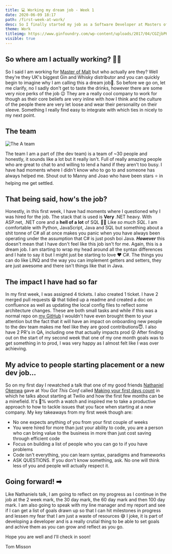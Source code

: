 ```yaml
---
title: 💻 Working my dream job - Week 1
date: 2020-06-09 18:17
path: /first-week-at-work/
desc: So I finally started my job as a Software Developer at Masters of Malt and it has been a truly amazing first week. Buckle in as I tell you all about my first week as a Software Developer.
theme: Work
titleimg: https://www.ginfoundry.com/wp-content/uploads/2017/04/CGZjbPHI_400x400.jpg
visible: true
---
```


## So where am I actually working? 👷‍♂️

So I said I am working for [Master of Malt](https://www.masterofmalt.com/) but who actually are they? Well they're they UK's biggest Gin and Whisky distributor and you can quickly begin to imagine why I am calling this a dream job💭. So before we go on, let me clarify, no I sadly don't get to taste the drinks, however there are some very nice perks of the job 😉 They are a really cool company to work for though as their core beliefs are very inline with how I think and the culture of the people there are very let loose and wear their personality on their sleeve. Something I really find easy to integrate with which ties in nicely to my next point. 

## The team 

![The A team](https://media1.giphy.com/media/moHRAoGsLBg88/giphy.gif)

The team I am a part of (the dev team) is a team of ~30 people and honestly, it sounds like a lot but it really isn't. Full of really amazing people who are great to chat to and willing to lend a hand if they aren't too busy. I have had moments where I didn't know who to go to and someone has always helped me. Shout out to Manny and Joao who have been stars ⭐ in helping me get settled. 

## That being said, how's the job?

Honestly, in this first week, I have had moments where I questioned why I was hired for the job. The stack that is used is **Very** .NET heavy. With ASP.net, .NET core and a **hell of a lot** of SQL 🤦‍♂️ Like _so much SQL_. I am comfortable with Python, JavaScript, Java and SQL but something about a shit tonne of C# all at once makes you panic when you have always been operating under the assumption that C# is just posh boi Java. _**However**_ this doesn't mean that I have don't feel like this job isn't for me. Again, this is a dream job. I am starting to wrap my head around all the syntax differences and I hate to say it but I might just be starting to love ♥ C#. The things you can do like LINQ and the way you can implement getters and setters, they are just awesome and there isn't things like that in Java.

## The impact I have had so far

In my first week, I was assigned 4 tickets. I also created 1 ticket. I have 2 merged pull requests 😁 that tidied up a readme and created a doc on confluence as well as updating the local config files to reflect some architecture changes. These are both small tasks and while if this was a normal repo on [my GitHub](https://github.com/tomMisson) I wouldn't have even brought them to your attention but the fact that it will have an impact on onboarding new people to the dev team makes me feel like they are good contributions😇. I also have 2 PR's in QA, including one that actually impacts prod 😲 After finding out on the start of my second week that one of my one month goals was to get something in to prod, I was very happy as I almost felt like I was over achieving. 

## My advice to people starting placement or a new dev job...

So on my first day I rewatched a talk that one of my good friends [Nathaniel Okenwa](https://twitter.com/chatterboxCoder) gave at _You Got This Conf_ called [Making your first days count](https://yougotthis.io/talks/making-your-first-days-count/) in which he talks about starting at Twilio and how the first few months can be a minefield. It's 💯% worth a watch and inspired me to take a productive approach to how to tackle issues that you face when starting at a new company. My key takeaways from my first week though are: 

* No one expects anything of you from your first couple of weeks
* You were hired for more than just your ability to code, you are a person who can bring value to the business in more than just cost saving through efficient code 
* Focus on building a list of people who you can go to if you have problems
* Code isn't everything, you can learn syntax, paradigms and frameworks
* ASK QUESTIONS. If you don't know something, ask. No one will think less of you and people will actually respect it. 

## Going forward! ➡

Like Nathaniels talk, I am going to reflect on my progress as I continue in the job at the 2 week mark, the 30 day mark, the 60 day mark and then 100 day mark. I am also going to speak with my line manager and my report and see if I can get a list of goals drawn up so that I can hit milestones in progress and lessen my fear that I am just a waste of resources 😅 I joke, it is part of developing a developer and is a really crutial thing to be able to set goals and achive them as you can grow and reflect as you go. 

Hope you are well and I'll check in soon! 

Tom Misson 
